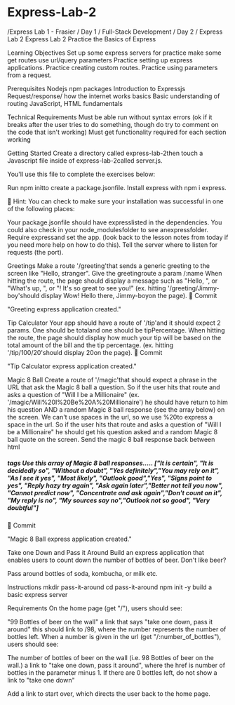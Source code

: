 # Express-Lab-2
/Express Lab 1 - Frasier / Day 1 / Full-Stack Development / Day 2 / Express Lab 2
Express Lab 2
Practice the Basics of Express




Learning Objectives
Set up some express servers for practice
make some get routes
use url/query parameters
Practice setting up express applications.
Practice creating custom routes.
Practice using parameters from a request.



Prerequisites
Nodejs
npm packages
Introduction to Expressjs
Request/response/ how the internet works basics
Basic understanding of routing
JavaScript, HTML fundamentals



Technical Requirements
Must be able run without syntax errors (ok if it breaks after the user tries to do something, though do try to comment on the code that isn't working)
Must get functionality required for each section working



Getting Started
Create a directory called express-lab-2then touch a Javascript file inside of express-lab-2called server.js.

You'll use this file to complete the exercises below:

Run npm initto create a package.jsonfile.
Install express with npm i express.

🐘 Hint: You can check to make sure your installation was successful in one of the following places:

Your package.jsonfile should have expresslisted in the dependencies.
You could also check in your node_modulesfolder to see anexpressfolder.
Require expressand set the app. (look back to the lesson notes from today if you need more help on how to do this).
Tell the server where to listen for requests (the port).



Greetings
Make a route '/greeting'that sends a generic greeting to the screen like "Hello, stranger".
Give the greetingroute a param /:name
When hitting the route, the page should display a message such as "Hello, ", or "What's up, <name>", or "<name>! It's so great to see you!" (ex. hitting '/greeting/Jimmy-boy'should display Wow! Hello there, Jimmy-boyon the page).
🔴 Commit

"Greeting express application created."



Tip Calculator
Your app should have a route of '/tip'and it should expect 2 params. One should be totaland one should be tipPercentage.
When hitting the route, the page should display how much your tip will be based on the total amount of the bill and the tip percentage. (ex. hitting '/tip/100/20'should display 20on the page).
🔴 Commit

"Tip Calculator express application created."



Magic 8 Ball
Create a route of '/magic'that should expect a phrase in the URL that ask the Magic 8 ball a question.
So if the user hits that route and asks a question of "Will I be a Millionaire" (ex. '/magic/Will%20I%20Be%20A%20Millionaire') he should have return to him his question AND a random Magic 8 ball response (see the array below) on the screen.
We can't use spaces in the url, so we use %20to express a space in the url.
So if the user hits that route and asks a question of "Will I be a Millionaire" he should get his question asked and a random Magic 8 ball quote on the screen.
Send the magic 8 ball response back between html <h5>tags
Use this array of Magic 8 ball responses.....
["It is certain", "It is decidedly so", "Without a doubt", "Yes definitely","You may rely on it", "As I see it yes", "Most likely", "Outlook good","Yes", "Signs point to yes", "Reply hazy try again", "Ask again later","Better not tell you now", "Cannot predict now", "Concentrate and ask again","Don't count on it", "My reply is no", "My sources say no","Outlook not so good", "Very doubtful"]</h1>
🔴 Commit

"Magic 8 Ball express application created."



Take one Down and Pass it Around
Build an express application that enables users to count down the number of bottles of beer. Don't like beer?

Pass around bottles of soda, kombucha, or milk etc.




Instructions
mkdir pass-it-around
cd pass-it-around
npm init -y
build a basic express server



Requirements
On the home page (get "/"), users should see:

"99 Bottles of beer on the wall"
a link that says "take one down, pass it around"
this should link to /98, where the number represents the number of bottles left.
When a number is given in the url (get "/:number_of_bottles"), users should see:

The number of bottles of beer on the wall (i.e. 98 Bottles of beer on the wall.)
a link to "take one down, pass it around", where the href is number of bottles in the parameter minus 1.
If there are 0 bottles left, do not show a link to "take one down"

Add a link to start over, which directs the user back to the home page.



